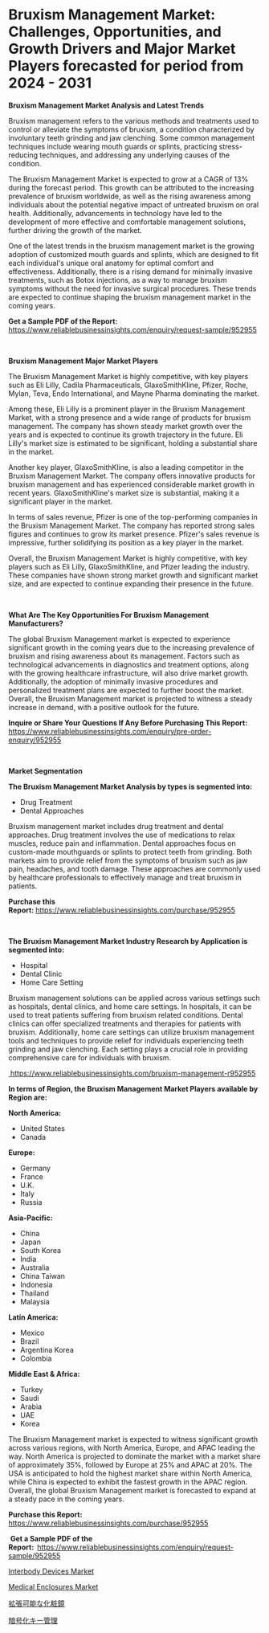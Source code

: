 <p><h1>Bruxism Management Market: Challenges, Opportunities, and Growth Drivers and Major Market Players forecasted for period from 2024 - 2031</h1></p><p><strong>Bruxism Management Market Analysis and Latest Trends</strong></p>
<p><p>Bruxism management refers to the various methods and treatments used to control or alleviate the symptoms of bruxism, a condition characterized by involuntary teeth grinding and jaw clenching. Some common management techniques include wearing mouth guards or splints, practicing stress-reducing techniques, and addressing any underlying causes of the condition.</p><p>The Bruxism Management Market is expected to grow at a CAGR of 13% during the forecast period. This growth can be attributed to the increasing prevalence of bruxism worldwide, as well as the rising awareness among individuals about the potential negative impact of untreated bruxism on oral health. Additionally, advancements in technology have led to the development of more effective and comfortable management solutions, further driving the growth of the market.</p><p>One of the latest trends in the bruxism management market is the growing adoption of customized mouth guards and splints, which are designed to fit each individual's unique oral anatomy for optimal comfort and effectiveness. Additionally, there is a rising demand for minimally invasive treatments, such as Botox injections, as a way to manage bruxism symptoms without the need for invasive surgical procedures. These trends are expected to continue shaping the bruxism management market in the coming years.</p></p>
<p><strong>Get a Sample PDF of the Report:&nbsp;</strong> <a href="https://www.reliablebusinessinsights.com/enquiry/request-sample/952955">https://www.reliablebusinessinsights.com/enquiry/request-sample/952955</a></p>
<p>&nbsp;</p>
<p><strong>Bruxism Management Major Market Players</strong></p>
<p><p>The Bruxism Management Market is highly competitive, with key players such as Eli Lilly, Cadila Pharmaceuticals, GlaxoSmithKline, Pfizer, Roche, Mylan, Teva, Endo International, and Mayne Pharma dominating the market. </p><p>Among these, Eli Lilly is a prominent player in the Bruxism Management Market, with a strong presence and a wide range of products for bruxism management. The company has shown steady market growth over the years and is expected to continue its growth trajectory in the future. Eli Lilly's market size is estimated to be significant, holding a substantial share in the market.</p><p>Another key player, GlaxoSmithKline, is also a leading competitor in the Bruxism Management Market. The company offers innovative products for bruxism management and has experienced considerable market growth in recent years. GlaxoSmithKline's market size is substantial, making it a significant player in the market.</p><p>In terms of sales revenue, Pfizer is one of the top-performing companies in the Bruxism Management Market. The company has reported strong sales figures and continues to grow its market presence. Pfizer's sales revenue is impressive, further solidifying its position as a key player in the market.</p><p>Overall, the Bruxism Management Market is highly competitive, with key players such as Eli Lilly, GlaxoSmithKline, and Pfizer leading the industry. These companies have shown strong market growth and significant market size, and are expected to continue expanding their presence in the future.</p></p>
<p>&nbsp;</p>
<p><strong>What Are The Key Opportunities For Bruxism Management Manufacturers?</strong></p>
<p><p>The global Bruxism Management market is expected to experience significant growth in the coming years due to the increasing prevalence of bruxism and rising awareness about its management. Factors such as technological advancements in diagnostics and treatment options, along with the growing healthcare infrastructure, will also drive market growth. Additionally, the adoption of minimally invasive procedures and personalized treatment plans are expected to further boost the market. Overall, the Bruxism Management market is projected to witness a steady increase in demand, with a positive outlook for the future.</p></p>
<p><strong>Inquire or Share Your Questions If Any Before Purchasing This Report:</strong> <a href="https://www.reliablebusinessinsights.com/enquiry/pre-order-enquiry/952955">https://www.reliablebusinessinsights.com/enquiry/pre-order-enquiry/952955</a></p>
<p>&nbsp;</p>
<p><strong>Market Segmentation</strong></p>
<p><strong>The Bruxism Management Market Analysis by types is segmented into:</strong></p>
<p><ul><li>Drug Treatment</li><li>Dental Approaches</li></ul></p>
<p><p>Bruxism management market includes drug treatment and dental approaches. Drug treatment involves the use of medications to relax muscles, reduce pain and inflammation. Dental approaches focus on custom-made mouthguards or splints to protect teeth from grinding. Both markets aim to provide relief from the symptoms of bruxism such as jaw pain, headaches, and tooth damage. These approaches are commonly used by healthcare professionals to effectively manage and treat bruxism in patients.</p></p>
<p><strong>Purchase this Report:&nbsp;</strong><a href="https://www.reliablebusinessinsights.com/purchase/952955">https://www.reliablebusinessinsights.com/purchase/952955</a></p>
<p>&nbsp;</p>
<p><strong>The Bruxism Management Market Industry Research by Application is segmented into:</strong></p>
<p><ul><li>Hospital</li><li>Dental Clinic</li><li>Home Care Setting</li></ul></p>
<p><p>Bruxism management solutions can be applied across various settings such as hospitals, dental clinics, and home care settings. In hospitals, it can be used to treat patients suffering from bruxism related conditions. Dental clinics can offer specialized treatments and therapies for patients with bruxism. Additionally, home care settings can utilize bruxism management tools and techniques to provide relief for individuals experiencing teeth grinding and jaw clenching. Each setting plays a crucial role in providing comprehensive care for individuals with bruxism.</p></p>
<p><a href="https://www.reliablebusinessinsights.com/bruxism-management-r952955">&nbsp;https://www.reliablebusinessinsights.com/bruxism-management-r952955</a></p>
<p><strong>In terms of Region, the Bruxism Management Market Players available by Region are:</strong></p>
<p>
    <p> <strong> North America: </strong>
        <ul>
            <li>United States</li>
            <li>Canada</li>
        </ul>
        </p> 
    <p> <strong> Europe: </strong>
        <ul>
            <li>Germany</li>
            <li>France</li>
            <li>U.K.</li>
            <li>Italy</li>
            <li>Russia</li>
        </ul>
        </p> 
    <p> <strong> Asia-Pacific: </strong>
        <ul>
            <li>China</li>
            <li>Japan</li>
            <li>South Korea</li>
            <li>India</li>
            <li>Australia</li>
            <li>China Taiwan</li>
            <li>Indonesia</li>
            <li>Thailand</li>
            <li>Malaysia</li>
        </ul>
        </p> 
    <p> <strong> Latin America: </strong>
        <ul>
            <li>Mexico</li>
            <li>Brazil</li>
            <li>Argentina Korea</li>
            <li>Colombia</li>
        </ul>
        </p> 
    <p> <strong> Middle East & Africa: </strong>
        <ul>
            <li>Turkey</li>
            <li>Saudi</li>
            <li>Arabia</li>
            <li>UAE</li>
            <li>Korea</li>
        </ul>
    </p>
    </p>
<p><p>The Bruxism Management market is expected to witness significant growth across various regions, with North America, Europe, and APAC leading the way. North America is projected to dominate the market with a market share of approximately 35%, followed by Europe at 25% and APAC at 20%. The USA is anticipated to hold the highest market share within North America, while China is expected to exhibit the fastest growth in the APAC region. Overall, the global Bruxism Management market is forecasted to expand at a steady pace in the coming years.</p></p>
<p><strong>Purchase this Report: </strong><a href="https://www.reliablebusinessinsights.com/purchase/952955">https://www.reliablebusinessinsights.com/purchase/952955</a></p>
<p>&nbsp;<strong>Get a Sample PDF of the Report:&nbsp;&nbsp;</strong><a href="https://www.reliablebusinessinsights.com/enquiry/request-sample/952955">https://www.reliablebusinessinsights.com/enquiry/request-sample/952955</a></p>
<p><strong></strong></p>
<p><p><a href="https://github.com/RickHolmes3/Market-Research-Report-List-5/blob/main/interbody-devices-market.md">Interbody Devices Market</a></p><p><a href="https://github.com/Krish2023na/Market-Research-Report-List-5/blob/main/medical-enclosures-market.md">Medical Enclosures Market</a></p><p><a href="https://github.com/LizaHeller2023/Market-Research-Report-List-1/blob/main/6752816174687.md">拡張可能な化粧鏡</a></p><p><a href="https://github.com/deonnorth8/Market-Research-Report-List-2/blob/main/9951799174686.md">暗号化キー管理</a></p></p>